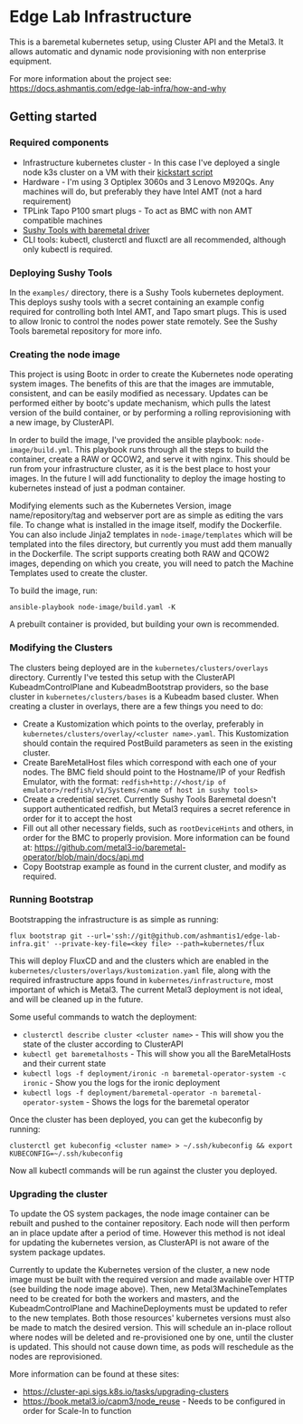 # Edge Lab Infrastructure

This is a baremetal kubernetes setup, using Cluster API and the Metal3. It allows automatic and dynamic node provisioning with non enterprise equipment.

For more information about the project see: https://docs.ashmantis.com/edge-lab-infra/how-and-why

## Getting started 

### Required components
- Infrastructure kubernetes cluster - In this case I've deployed a single node k3s cluster on a VM with their [kickstart script](https://docs.k3s.io/quick-start)
- Hardware - I'm using 3 Optiplex 3060s and 3 Lenovo M920Qs. Any machines will do, but preferably they have Intel AMT (not a hard requirement)
- TPLink Tapo P100 smart plugs - To act as BMC with non AMT compatible machines
- [Sushy Tools with baremetal driver](https://github.com/ashmantis1/sushy-tools-baremetal)
- CLI tools: kubectl, clusterctl and fluxctl are all recommended, although only kubectl is required. 

### Deploying Sushy Tools
In the `examples/` directory, there is a Sushy Tools kubernetes deployment. This deploys sushy tools with a secret containing an example config required for controlling both Intel AMT, and Tapo smart plugs. This is used to allow Ironic to control the nodes power state remotely. See the Sushy Tools baremetal repository for more info.

### Creating the node image
This project is using Bootc in order to create the Kubernetes node operating system images. The benefits of this are that the images are immutable, consistent, and can be easily modified as necessary. Updates can be performed either by bootc's update mechanism, which pulls the latest version of the build container, or by performing a rolling reprovisioning with a new image, by ClusterAPI.

In order to build the image, I've provided the ansible playbook: `node-image/build.yml`. This playbook runs through all the steps to build the container, create a RAW or QCOW2, and serve it with nginx. This should be run from your infrastructure cluster, as it is the best place to host your images. In the future I will add functionality to deploy the image hosting to kubernetes instead of just a podman container.

Modifying elements such as the Kubernetes Version, image name/repository/tag and webserver port are as simple as editing the vars file. To change what is installed in the image itself, modify the Dockerfile. You can also include Jinja2 templates in `node-image/templates` which will be templated into the files directory, but currently you must add them manually in the Dockerfile. The script supports creating both RAW and QCOW2 images, depending on which you create, you will need to patch the Machine Templates used to create the cluster.

To build the image, run: 

`ansible-playbook node-image/build.yaml -K`

A prebuilt container is provided, but building your own is recommended.

### Modifying the Clusters
The clusters being deployed are in the `kubernetes/clusters/overlays` directory. Currently I've tested this setup with the ClusterAPI KubeadmControlPlane and KubeadmBootstrap providers, so the base cluster in `kubernetes/clusters/bases` is a Kubeadm based cluster.
When creating a cluster in overlays, there are a few things you need to do: 
- Create a Kustomization which points to the overlay, preferably in `kubernetes/clusters/overlay/<cluster name>.yaml`. This Kustomization should contain the required PostBuild parameters as seen in the existing cluster.
- Create BareMetalHost files which correspond with each one of your nodes. The BMC field should point to the Hostname/IP of your Redfish Emulator, with the format: `redfish+http://<host/ip of emulator>/redfish/v1/Systems/<name of host in sushy tools>`
- Create a credential secret. Currently Sushy Tools Baremetal doesn't support authenticated redfish, but Metal3 requires a secret reference in order for it to accept the host
- Fill out all other necessary fields, such as `rootDeviceHints` and others, in order for the BMC to properly provision. More information can be found at: https://github.com/metal3-io/baremetal-operator/blob/main/docs/api.md
- Copy Bootstrap example as found in the current cluster, and modify as required.

### Running Bootstrap
Bootstrapping the infrastructure is as simple as running: 

`flux bootstrap git --url='ssh://git@github.com/ashmantis1/edge-lab-infra.git' --private-key-file=<key file> --path=kubernetes/flux`

This will deploy FluxCD and and the clusters which are enabled in the `kubernetes/clusters/overlays/kustomization.yaml` file, along with the required infrastructure apps found in `kubernetes/infrastructure`, most important of which is Metal3. The current Metal3 deployment is not ideal, and will be cleaned up in the future.

Some useful commands to watch the deployment: 

- `clusterctl describe cluster <cluster name>` - This will show you the state of the cluster according to ClusterAPI
- `kubectl get baremetalhosts` - This will show you all the BareMetalHosts and their current state
- `kubectl logs -f deployment/ironic -n baremetal-operator-system -c ironic` - Show you the logs for the ironic deployment
- `kubectl logs -f deployment/baremetal-operator -n baremetal-operator-system` - Shows the logs for the baremetal operator

Once the cluster has been deployed, you can get the kubeconfig by running: 

`clusterctl get kubeconfig <cluster name> > ~/.ssh/kubeconfig && export KUBECONFIG=~/.ssh/kubeconfig`

Now all kubectl commands will be run against the cluster you deployed.

### Upgrading the cluster 
To update the OS system packages, the node image container can be rebuilt and pushed to the container repository. Each node will then perform an in place update after a period of time. However this method is not ideal for updating the kubernetes version, as ClusterAPI is not aware of the system package updates.

Currently to update the Kubernetes version of the cluster, a new node image must be built with the required version and made available over HTTP (see building the node image above). Then, new Metal3MachineTemplates need to be created for both the workers and masters, and the KubeadmControlPlane and MachineDeployments must be updated to refer to the new templates. Both those resources' kubernetes versions must also be made to match the desired version. This will schedule an in-place rollout where nodes will be deleted and re-provisioned one by one, until the cluster is updated. This should not cause down time, as pods will reschedule as the nodes are reprovisioned.

More information can be found at these sites:
- https://cluster-api.sigs.k8s.io/tasks/upgrading-clusters
- https://book.metal3.io/capm3/node_reuse - Needs to be configured in order for Scale-In to function

  

